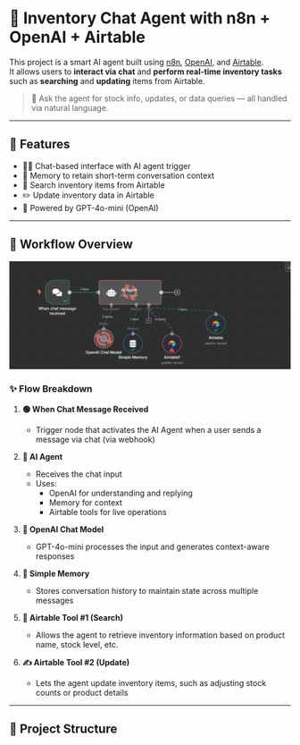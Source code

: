 # 🛒 Inventory Chat Agent with n8n + OpenAI + Airtable

This project is a smart AI agent built using [n8n](https://n8n.io/), [OpenAI](https://openai.com/), and [Airtable](https://airtable.com/).  
It allows users to **interact via chat** and **perform real-time inventory tasks** such as **searching** and **updating** items from Airtable.

> 💬 Ask the agent for stock info, updates, or data queries — all handled via natural language.

---

## 🧠 Features

- 🧑‍💻 Chat-based interface with AI agent trigger
- 🧠 Memory to retain short-term conversation context
- 🔎 Search inventory items from Airtable
- ✏️ Update inventory data in Airtable
- 🤖 Powered by GPT-4o-mini (OpenAI)

---

## 🔄 Workflow Overview

![Workflow Preview](screenshots/air.png)

### ✨ Flow Breakdown

1. **🟢 When Chat Message Received**
   - Trigger node that activates the AI Agent when a user sends a message via chat (via webhook)

2. **🤖 AI Agent**
   - Receives the chat input
   - Uses:
     - OpenAI for understanding and replying
     - Memory for context
     - Airtable tools for live operations

3. **💬 OpenAI Chat Model**
   - GPT-4o-mini processes the input and generates context-aware responses

4. **🧠 Simple Memory**
   - Stores conversation history to maintain state across multiple messages

5. **🔎 Airtable Tool #1 (Search)**
   - Allows the agent to retrieve inventory information based on product name, stock level, etc.

6. **✍️ Airtable Tool #2 (Update)**
   - Lets the agent update inventory items, such as adjusting stock counts or product details

---

## 📂 Project Structure

